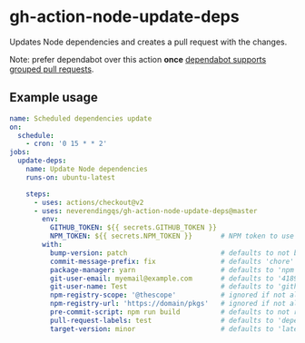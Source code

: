 # gh-action-node-update-deps

Updates Node dependencies and creates a pull request with the changes.

Note: prefer dependabot over this action **once** [dependabot supports grouped pull requests](https://github.com/dependabot/feedback/issues/5).

## Example usage

```yaml
name: Scheduled dependencies update
on:
  schedule:
    - cron: '0 15 * * 2'
jobs:
  update-deps:
    name: Update Node dependencies
    runs-on: ubuntu-latest

    steps:
      - uses: actions/checkout@v2
      - uses: neverendingqs/gh-action-node-update-deps@master
        env:
          GITHUB_TOKEN: ${{ secrets.GITHUB_TOKEN }}
          NPM_TOKEN: ${{ secrets.NPM_TOKEN }}       # NPM token to use when `registry-*` configs are set
        with:
          bump-version: patch                       # defaults to not bumping the package version
          commit-message-prefix: fix                # defaults 'chore'
          package-manager: yarn                     # defaults to 'npm'
          git-user-email: myemail@example.com       # defaults to '41898282+github-actions[bot]@users.noreply.github.com'
          git-user-name: Test                       # defaults to 'github-actions[bot]'
          npm-registry-scope: '@thescope'           # ignored if not all `registry-*` configs are set
          npm-registry-url: 'https://domain/pkgs'   # ignored if not all `registry-*` configs are set
          pre-commit-script: npm run build          # defaults to not running anything
          pull-request-labels: test                 # defaults to 'dependencies'
          target-version: minor                     # defaults to 'latest'
```
